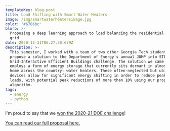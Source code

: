 ```yaml
---
templateKey: blog-post
title: Load Shifting with Smart Water Heaters
image: /img/smartwaterheatersimage.jpg
color: '#6786bc'
blurb: >-
  Proposing a deep learning approach to load balancing the residential power
  grid
date: 2020-12-31T06:27:30.679Z
description: >-
  This semester, I worked with a team of two other Georgia Tech students to
  propose a solution to the Department of Energy's annual JUMP into STEM
  Grid-Interactive Efficient Buildings challenge. The solution we came up with
  employs a form of energy storage that currently sits dormant in almost every
  home across the country: water heaters. These often-neglected but ubiquitous
  devices allow for significant energy shifting in order to reduce peak energy
  loads, with potential peak reductions of more than 10% using our proposed
  algorithm.
tags:
  - energy
  - python
---
```

I'm proud to say that we [won the 2020-21 DOE challenge](https://iac.gatech.edu/news/item/642162/georgia-tech-students-jump-into-stem-third-consecutive-year)!



[You can read our full proposal here.](https://drive.google.com/file/d/1z2-rdoC5o-rgD0oLjGjtJU5PsTP9P68l/view?usp=sharing)
